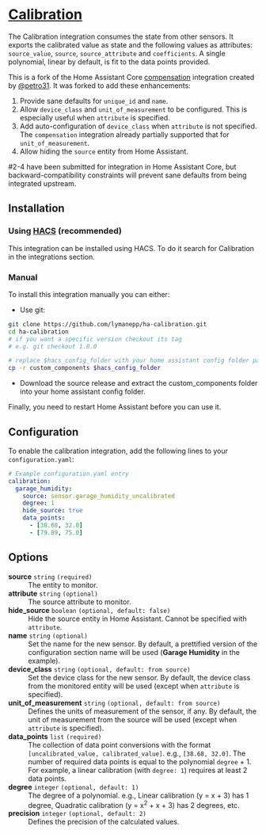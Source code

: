 # [Calibration](https://github.com/lymanepp/ha-calibration)

The Calibration integration consumes the state from other sensors. It exports the calibrated value as state and the following values as attributes: `source_value`, `source`, `source_attribute` and `coefficients`.  A single polynomial, linear by default, is fit to the data points provided.

This is a fork of the Home Assistant Core [compensation](https://www.home-assistant.io/integrations/compensation/) integration created by [@petro31](https://github.com/petro31). It was forked to add these enhancements:
1. Provide sane defaults for `unique_id` and `name`.
2. Allow `device_class` and `unit_of_measurement` to be configured. This is especially useful when `attribute` is specified.
3. Add auto-configuration of `device_class` when `attribute` is not specified. The `compensation` integration already partially supported that for `unit_of_measurement`.
4. Allow hiding the `source` entity from Home Assistant.

#2-4 have been submitted for integration in Home Assistant Core, but backward-compatibility constraints will prevent sane defaults from being integrated upstream.

## Installation

### Using [HACS](https://hacs.xyz/) (recommended)

This integration can be installed using HACS. To do it search for Calibration in the integrations section.

### Manual

To install this integration manually you can either:

* Use git:

```sh
git clone https://github.com/lymanepp/ha-calibration.git
cd ha-calibration
# if you want a specific version checkout its tag
# e.g. git checkout 1.0.0

# replace $hacs_config_folder with your home assistant config folder path
cp -r custom_components $hacs_config_folder
```

* Download the source release and extract the custom_components folder into your home assistant config folder.

Finally, you need to restart Home Assistant before you can use it.

## Configuration

To enable the calibration integration, add the following lines to your `configuration.yaml`:

```yaml
# Example configuration.yaml entry
calibration:
  garage_humidity:
    source: sensor.garage_humidity_uncalibrated
    degree: 1
    hide_source: true
    data_points:
      - [38.68, 32.0]
      - [79.89, 75.0]
```

## Options

<dl>
  <dt><strong>source</strong> <code>string</code> <code>(required)</code></dt>
  <dd>The entity to monitor.</dd>

  <dt><strong>attribute</strong> <code>string</code> <code>(optional)</code></dt>
  <dd>The source attribute to monitor.</dd>

  <dt><strong>hide_source</strong> <code>boolean</code> <code>(optional, default: false)</code></dt>
  <dd>Hide the source entity in Home Assistant. Cannot be specified with <code>attribute</code>.</dd>

  <dt><strong>name</strong> <code>string</code> <code>(optional)</code></dt>
  <dd>Set the name for the new sensor. By default, a prettified version of the configuration section name will be used (<strong>Garage Humidity</strong> in the example).</dd>

  <dt><strong>device_class</strong> <code>string</code> <code>(optional, default: from source)</code></dt>
  <dd>Set the device class for the new sensor. By default, the device class from the monitored entity will be used (except when <code>attribute</code> is specified).</dd>

  <dt><strong>unit_of_measurement</strong> <code>string</code> <code>(optional, default: from source)</code></dt>
  <dd>Defines the units of measurement of the sensor, if any. By default, the unit of measurement from the source will be used (except when <code>attribute</code> is specified).</dd>

  <dt><strong>data_points</strong> <code>list</code> <code>(required)</code></dt>
  <dd>The collection of data point conversions with the format <code>[uncalibrated_value, calibrated_value]</code>.  e.g., <code>[38.68, 32.0]</code>. The number of required data points is equal to the polynomial <code>degree</code> + 1. For example, a linear calibration (with <code>degree: 1</code>) requires at least 2 data points.</dd>

  <dt><strong>degree</strong> <code>integer</code> <code>(optional, default: 1)</code></dt>
  <dd>The degree of a polynomial. e.g., Linear calibration (y = x + 3) has 1 degree, Quadratic calibration (y = x<sup>2</sup> + x + 3) has 2 degrees, etc.</dd>

  <dt><strong>precision</strong> <code>integer</code> <code>(optional, default: 2)</code></dt>
  <dd>Defines the precision of the calculated values.</dd>
</dl>
